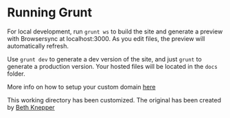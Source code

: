 # Running Grunt

For local development, run `grunt ws` to build the site and generate a preview with Browsersync at localhost:3000. As you edit files, the preview will automatically refresh.

Use `grunt dev` to generate a dev version of the site, and just `grunt` to generate a production version. Your hosted files will be located in the `docs` folder.

More info on how to setup your custom domain [here](https://youtu.be/gmxxA32yrFU)

This working directory has been customized. The original has been created by [Beth Knepper](https://github.com/elizaknep)
